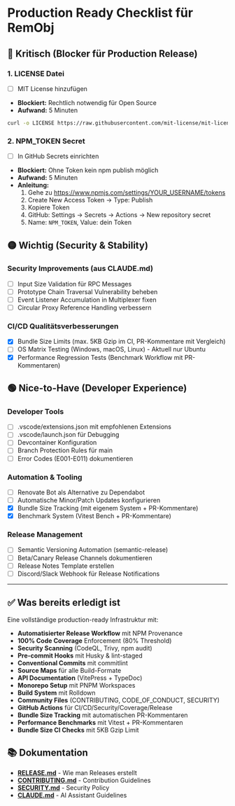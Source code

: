 # Production Ready Checklist für RemObj

## 🔴 Kritisch (Blocker für Production Release)

### 1. **LICENSE Datei** 
- [ ] MIT License hinzufügen
- **Blockiert:** Rechtlich notwendig für Open Source
- **Aufwand:** 5 Minuten
```bash
curl -o LICENSE https://raw.githubusercontent.com/mit-license/mit-license/master/LICENSE
```

### 2. **NPM_TOKEN Secret**
- [ ] In GitHub Secrets einrichten
- **Blockiert:** Ohne Token kein npm publish möglich
- **Aufwand:** 5 Minuten
- **Anleitung:** 
  1. Gehe zu https://www.npmjs.com/settings/YOUR_USERNAME/tokens
  2. Create New Access Token → Type: Publish
  3. Kopiere Token
  4. GitHub: Settings → Secrets → Actions → New repository secret
  5. Name: `NPM_TOKEN`, Value: dein Token

## 🟡 Wichtig (Security & Stability)

### Security Improvements (aus CLAUDE.md)
- [ ] Input Size Validation für RPC Messages
- [ ] Prototype Chain Traversal Vulnerability beheben
- [ ] Event Listener Accumulation in Multiplexer fixen
- [ ] Circular Proxy Reference Handling verbessern

### CI/CD Qualitätsverbesserungen
- [x] Bundle Size Limits (max. 5KB Gzip im CI, PR-Kommentare mit Vergleich)
- [ ] OS Matrix Testing (Windows, macOS, Linux) - Aktuell nur Ubuntu
- [x] Performance Regression Tests (Benchmark Workflow mit PR-Kommentaren)

## 🟢 Nice-to-Have (Developer Experience)

### Developer Tools
- [ ] .vscode/extensions.json mit empfohlenen Extensions
- [ ] .vscode/launch.json für Debugging
- [ ] Devcontainer Konfiguration
- [ ] Branch Protection Rules für main
- [ ] Error Codes (E001-E011) dokumentieren

### Automation & Tooling
- [ ] Renovate Bot als Alternative zu Dependabot
- [ ] Automatische Minor/Patch Updates konfigurieren
- [x] Bundle Size Tracking (mit eigenem System + PR-Kommentare)
- [x] Benchmark System (Vitest Bench + PR-Kommentare)

### Release Management
- [ ] Semantic Versioning Automation (semantic-release)
- [ ] Beta/Canary Release Channels dokumentieren
- [ ] Release Notes Template erstellen
- [ ] Discord/Slack Webhook für Release Notifications

---

## ✅ Was bereits erledigt ist

Eine vollständige production-ready Infrastruktur mit:

- **Automatisierter Release Workflow** mit NPM Provenance
- **100% Code Coverage** Enforcement (80% Threshold)
- **Security Scanning** (CodeQL, Trivy, npm audit)
- **Pre-commit Hooks** mit Husky & lint-staged
- **Conventional Commits** mit commitlint
- **Source Maps** für alle Build-Formate
- **API Documentation** (VitePress + TypeDoc)
- **Monorepo Setup** mit PNPM Workspaces
- **Build System** mit Rolldown
- **Community Files** (CONTRIBUTING, CODE_OF_CONDUCT, SECURITY)
- **GitHub Actions** für CI/CD/Security/Coverage/Release
- **Bundle Size Tracking** mit automatischen PR-Kommentaren
- **Performance Benchmarks** mit Vitest + PR-Kommentaren
- **Bundle Size CI Checks** mit 5KB Gzip Limit

## 📚 Dokumentation

- **[RELEASE.md](./RELEASE.md)** - Wie man Releases erstellt
- **[CONTRIBUTING.md](./CONTRIBUTING.md)** - Contribution Guidelines
- **[SECURITY.md](./SECURITY.md)** - Security Policy
- **[CLAUDE.md](./CLAUDE.md)** - AI Assistant Guidelines